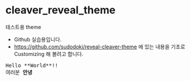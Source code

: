 cleaver_reveal_theme
====================

테스트용 theme

- Github 실습용입니다.
- https://github.com/sudodoki/reveal-cleaver-theme  에 있는 내용을 기초로 Customizing 해 볼려고 합니다.


<pre>
Hello **World**!!
여러분 <b>안녕</b>
</pre>

